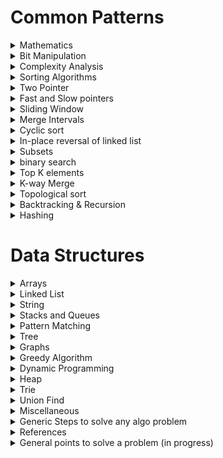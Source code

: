 

# Common Patterns

<details>
<summary> Mathematics
</summary>

## Mathematics

- https://www.youtube.com/watch?v=DROZVHObeko : Permutation formula | Probability and combinatorics | Probability and Statistics | Khan Academy
		- No of ways in which n objects can be placed in k spots : nPk = n!/(n-k)!
		- n is the no of objects, k is the no of slots.
- https://youtu.be/Mm0VNPars2M : permutation for repeating chars : nPk/[!(no of times a numer is repeating) *!(no of times next numer is repeating)...]

- https://www.youtube.com/watch?v=p8vIcmr_Pqo : Combination formula | Probability and combinatorics | Probability and Statistics | Khan Academy
		- In combination combinations with same elments is considered as single combination, eg : ABCD & DACB both are same in combination but diff in permutation
		- No of combinations in which n objects can be placed in k spots : ** nCk = n!/(k! * (n-k)!) **

		
- https://www.youtube.com/watch?v=HuZJqRDOPo0 : Find duplicates in O(n) time and O(1) extra space | GeeksforGeeks
		- find A[abs(A[i])], if +ve mark as -ve, if -ve number is duplicate
		

- https://www.geeksforgeeks.org/c-program-find-gcd-hcf-two-numbers/

- https://www.youtube.com/watch?v=dolcMgiJ7I0 : Finding all factors of a number

- https://www.youtube.com/watch?v=6PDtgHhpCHo : Prime factorization of a number

- https://www.interviewbit.com/tutorial/base-number-system/ : base number system

- https://www.interviewbit.com/tutorial/binary-number-system/

- https://practice.geeksforgeeks.org/tracks/ppc-mathematics/?batchId=221 : find the count of digits present in this number, Arithmetic Progression, Geometric Progression, quadratic equation, Mean, Median, prime number(Sieve of Eratosthenes), factorial, Permutation, Combination, 

- https://www.youtube.com/watch?v=qwh3VH5rnGA : HCF & LCM

- https://medium.com/solvingalgo/solving-algorithmic-problems-find-a-duplicate-in-an-array-3d9edad5ad41#:~:text=The%20solution%20is%20to%20consider,the%20value%20of%20that%20index.&text=We%20iterate%20over%20each%20element,its%20index%20is%20a%20duplicate. : Find duplicate number

- sum of numbers from 1 to n = n(n+1)/2

### Karatsuba Multiplication


</details>

<details>
<summary> Bit Manipulation
</summary>

## Bit Manipulation

- https://www.hackerearth.com/practice/basic-programming/bit-manipulation/basics-of-bit-manipulation/tutorial/

- https://www.geeksforgeeks.org/find-the-element-that-appears-once/

- https://www.youtube.com/watch?v=4u0fSw1AOR4&feature=youtu.be : Reverse Bits

- https://www.youtube.com/watch?v=mJG1DManmLc : How to Swap Two Numbers using XOR Operator in Java.
		- Swap a & b using xor : 
		``` a=a^b
			b=a^b
			a=a^b
		``` 
		
- https://www.geeksforgeeks.org/find-element-appears-array-every-element-appears-twice/?ref=rp : Find the element that appears once in an array where every other element appears twice
		- xor of a number with itself is 0
		- Do a xor of all the numbers in array and u will get the result
		
		
</details>

<details>
<summary> Complexity Analysis
</summary>

## Complexity Analysis

- https://adrianmejia.com/most-popular-algorithms-time-complexity-every-programmer-should-know-free-online-tutorial-course/
- https://www.youtube.com/watch?v=VHNJbXqq2Is : Big O Notation

- https://www.youtube.com/watch?v=v4cd1O4zkGw : Big O Notation, HackerRank

- https://www.youtube.com/watch?v=iOq5kSKqeR4 : Asymptotic Notation

- https://www.youtube.com/watch?v=MyeV2_tGqvw : What Is Big O? (Comparing Algorithms)

- https://www.youtube.com/watch?v=mIjuDg8ky4U : Big O Part 3 – Quadratic Complexity

- https://www.youtube.com/watch?v=Hatl0qrT0bI : Big O Part 4 – Logarithmic Complexity

- https://www.youtube.com/watch?v=i7CmolBf3HM : Big O Part 5 – Linearithmic Complexity

- https://medium.com/karuna-sehgal/a-simplified-explanation-of-the-big-o-notation-82523585e835

- https://www.freecodecamp.org/news/big-o-notation-simply-explained-with-illustrations-and-video-87d5a71c0174/

- https://www.geeksforgeeks.org/analysis-algorithms-big-o-analysis/

**Definition**
- It is about, how quickly runtime grows relative to the input, as the input gets arbitrarily large.
- Big O is used to identify runtime of algo growth for the worst case scenario
- Best case time complexity is represented by Omega Ω
- When best case and worst case is same we can represent it with theta  θ
- used to compare the efficiency of an algorithm
- to measure, how quickly the runtime of an algorithm grows when input size grows.
- while calculating the O(n) complexity we ignore the smaller terms and the constants


**Constant time Complexity**
- O(1)
- find the length of a collection


**Logarithmic Complexity**
- O(log n)
- Binary search

**Linear time complexity**
- O(n)
- Linear search

**Linearithmic Complexity**
- O(n*log n)
- Merge sort

**Quadratic Complexity**
- O(n^2)
- bubble sort

**Exponential**
- O(2^n)

**Factorial**
- O(n!) : Travelling Salesman



</details>





<details>
<summary> Sorting Algorithms
</summary>

## Sorting Algorithms

- https://www.hackerearth.com/practice/algorithms/sorting/bubble-sort/tutorial/ : all sorting algos

- https://www.youtube.com/watch?v=6Gv8vg0kcHc : Algorithms: Bubble Sort

- https://www.youtube.com/watch?v=f8hXR_Hvybo : Selection Sort

- https://www.youtube.com/watch?v=kU9M51eKSX8 : Insertion Sort

- https://www.youtube.com/watch?v=OKd534EWcdk : Learn Counting Sort Algorithm in LESS THAN 6 MINUTES!

- https://www.youtube.com/watch?v=sWtYJv_YXbo : Merge Sort

- https://www.youtube.com/watch?v=KF2j-9iSf4Q : Merge Sort : HackerRank

- https://www.youtube.com/watch?v=8hHWpuAPBHo : Quicksort Part 1 - Algorithm
- https://www.youtube.com/watch?v=39BV3_DONJc : Quicksort Part 2 - Implementation

- https://www.youtube.com/watch?v=-7pzsM6gxgY : QuickSort Algorithm - Divide and Conquer

- https://www.youtube.com/watch?v=Hoixgm4-P4M : Quick sort in 4 minutes

- https://www.youtube.com/watch?v=COk73cpQbFQ : Quicksort algorithm

- https://www.youtube.com/watch?v=EidLQSNUXV4 : Design and Analysis of Algorithms - Time Complexity Comparisons Between Various Sorting Algorithms



</details>


<details>
<summary> Two Pointer 
</summary>

## Two Pointer 

- https://www.interviewbit.com/tutorial/two-pointers/

Two Pointers is a pattern where two pointers iterate through the data structure in tandem until one or both of the pointers hit a certain condition.
Two Pointers is often useful when searching pairs in a sorted array or linked list; for example, when you have to compare each element of 
an array to its other elements.


Two pointers are needed because with just pointer, you would have to continually loop back through the array to find the answer. 
This back and forth with a single iterator is inefficient for time and space complexity — a concept referred to as asymptotic analysis. 
While the brute force or naive solution with 1 pointer would work, it will produce something along the lines of O(n²). 
In many cases, two pointers can help you find a solution with better space or runtime complexity.

**Ways to identify when to use the Two Pointer method:**
It will feature problems where you deal with sorted arrays (or Linked Lists) and need to find a set of elements that fulfill certain constraints
The set of elements in the array is a pair, a triplet, or even a subarray


**Here are some problems that feature the Two Pointer pattern:**
- Squaring a sorted array (easy)
- Triplets that sum to zero (medium)
- Comparing strings that contain backspaces (medium)

</details>

<details>
<summary> Fast and Slow pointers
</summary>

## Fast and Slow pointers

Eg : https://www.geeksforgeeks.org/function-to-check-if-a-singly-linked-list-is-palindrome/   approach 3
	
The Fast and Slow pointer approach, also known as the Hare & Tortoise algorithm, is a pointer algorithm that uses two pointers 
which move through the array (or sequence/linked list) at different speeds. This approach is quite useful when dealing with 
cyclic linked lists or arrays.
By moving at different speeds (say, in a cyclic linked list), the algorithm proves that the two pointers are bound to meet. 
The fast pointer should catch the slow pointer once both the pointers are in a cyclic loop.

**How do you identify when to use the Fast and Slow pattern?**
The problem will deal with a loop in a linked list or array
When you need to know the position of a certain element or the overall length of the linked list.

**When should I use it over the Two Pointer method mentioned above?**
There are some cases where you shouldn’t use the Two Pointer approach such as in a singly linked list where you can’t move in a backwards direction. 
An example of when to use the Fast and Slow pattern is when you’re trying to determine if a linked list is a palindrome.


**Problems featuring the fast and slow pointers pattern:**
- Linked List Cycle (easy)
- Palindrome Linked List (medium)
- Cycle in a Circular Array (hard)

</details>


<details>
<summary> Sliding Window
</summary>

## Sliding Window

Eg : https://www.geeksforgeeks.org/find-zeroes-to-be-flipped-so-that-number-of-consecutive-1s-is-maximized/
	
The Sliding Window pattern is used to perform a required operation on a specific window size of a given array or linked list, 
such as finding the longest subarray containing all 1s. Sliding Windows start from the 1st element and keep shifting right by one 
element and adjust the length of the window according to the problem that you are solving. In some cases, the window size remains 
constant and in other cases the sizes grows or shrinks.

**Following are some ways you can identify that the given problem might require a sliding window:**
- The problem input is a linear data structure such as a linked list, array, or string
- You’re asked to find the longest/shortest substring, subarray, or a desired value


**Common problems you use the sliding window pattern with:**
- Maximum sum subarray of size ‘K’ (easy)
- Longest substring with ‘K’ distinct characters (medium)
- String anagrams (hard)
- Maximum Sum Subarray of Size K (easy) : https://www.educative.io/courses/grokking-the-coding-interview/JPKr0kqLGNP
- Smallest Subarray with a given sum (easy) : https://www.educative.io/courses/grokking-the-coding-interview/7XMlMEQPnnQ
- Longest Substring with K Distinct Characters (medium) : https://www.educative.io/courses/grokking-the-coding-interview/YQQwQMWLx80
- Fruits into Baskets (medium)
- No-repeat Substring (hard)
- Longest Substring with Same Letters after Replacement (hard)
- Longest Subarray with Ones after Replacement (hard)
	
</details>


<details>
<summary> Merge Intervals
</summary>
	
## Merge Intervals

The Merge Intervals pattern is an efficient technique to deal with overlapping intervals. In a lot of problems involving intervals, 
you either need to find overlapping intervals or merge intervals if they overlap. The pattern works like this:
Given two intervals (‘a’ and ‘b’), there will be six different ways the two intervals can relate to each other:

Understanding and recognizing these six cases will help you help you solve a wide range of problems from inserting intervals to 
optimizing interval merges.
**How do you identify when to use the Merge Intervals pattern?**
If you’re asked to produce a list with only mutually exclusive intervals
If you hear the term “overlapping intervals”.

**Merge interval problem patterns:**
- Intervals Intersection (medium)
- Maximum CPU Load (hard)

</details>

<details>
<summary> Cyclic sort
</summary>

## Cyclic sort

This pattern describes an interesting approach to deal with problems involving arrays containing numbers in a given range. 
The Cyclic Sort pattern iterates over the array one number at a time, and if the current number you are iterating is not at the 
correct index, you swap it with the number at its correct index. You could try placing the number in its correct index, 
but this will produce a complexity of O(n^2) which is not optimal, hence the Cyclic Sort pattern.

**How do I identify this pattern?**
They will be problems involving a sorted array with numbers in a given range
If the problem asks you to find the missing/duplicate/smallest number in an sorted/rotated array


**Problems featuring cyclic sort pattern:**
- Find the Missing Number (easy)
- Find the Smallest Missing Positive Number (medium)

</details>

<details>
<summary> In-place reversal of linked list
</summary>

## In-place reversal of linked list

In a lot of problems, you may be asked to reverse the links between a set of nodes of a linked list. Often, 
the constraint is that you need to do this in-place, i.e., using the existing node objects and without using extra memory. 
This is where the above mentioned pattern is useful.
This pattern reverses one node at a time starting with one variable (current) pointing to the head of the linked list, 
and one variable (previous) will point to the previous node that you have processed. In a lock-step manner, 
you will reverse the current node by pointing it to the previous before moving on to the next node. 
Also, you will update the variable “previous” to always point to the previous node that you have processed.

**How do I identify when to use this pattern:**
If you’re asked to reverse a linked list without using extra memory


**Problems featuring in-place reversal of linked list pattern:**
- Reverse a Sub-list (medium)
- Reverse every K-element Sub-list (medium)

</details>




<details>
<summary> Subsets
</summary>

## Subsets

A huge number of coding interview problems involve dealing with Permutations and Combinations of a given set of elements. 
The pattern Subsets describes an efficient Breadth First Search (BFS) approach to handle all these problems.
The pattern looks like this:
Given a set of [1, 5, 3]
Start with an empty set: [[]]
Add the first number (1) to all the existing subsets to create new subsets: [[], [1]];
Add the second number (5) to all the existing subsets: [[], [1], [5], [1,5]];
Add the third number (3) to all the existing subsets: [[], [1], [5], [1,5], [3], [1,3], [5,3], [1,5,3]].


**How to identify the Subsets pattern:**  
Problems where you need to find the combinations or permutations of a given set


**Problems featuring Subsets pattern:**
- Subsets With Duplicates (easy)
- String Permutations by changing case (medium)

</details>

<details>
<summary> binary search
</summary>

## Binary Search
Whenever you are given a sorted array, linked list, or matrix, and are asked to find a certain element, the best algorithm you can use 
is the Binary Search. This pattern describes an efficient way to handle all problems involving Binary Search.
The patterns looks like this for an ascending order set:
First, find the middle of start and end. An easy way to find the middle would be: middle = (start + end) / 2. 
But this has a good chance of producing an integer overflow so it’s recommended that you represent the middle as: middle = start + (end — start) / 2
If the key is equal to the number at index middle then return middle
If ‘key’ isn’t equal to the index middle:
Check if key < arr[middle]. If it is reduce your search to end = middle — 1
Check if key > arr[middle]. If it is reduce your search to start = middle + 1

- https://www.youtube.com/watch?v=P3YID7liBug : Theory: HackerRank Binary Search

- https://www.youtube.com/watch?v=OAZc1zwjERU : Theory: Binary Search - Iterative Implementation and common errors

- https://www.topcoder.com/community/competitive-programming/tutorials/binary-search/

- https://www.youtube.com/watch?v=9BnC7orwkNA
- https://www.geeksforgeeks.org/painters-partition-problem-set-2/


**Problems featuring the Modified Binary Search pattern:**
- Order-agnostic Binary Search (easy)Search in a Sorted Infinite Array (medium)

- square root of a number : https://www.ideserve.co.in/learn/square-root-of-a-number

- Median of two sorted arrays : 
	- of same size : https://www.youtube.com/watch?v=MHNTl_NvOj0
	- of diff size : https://www.youtube.com/watch?v=LPFhl65R7ww

- Painter partition problem : https://www.youtube.com/watch?v=9BnC7orwkNA&t=1s

</details>

<details>
<summary> Top K elements
</summary>

##  Top K elements
Any problem that asks us to find the top/smallest/frequent ‘K’ elements among a given set falls under this pattern.
The best data structure to keep track of ‘K’ elements is Heap. This pattern will make use of the Heap to solve multiple problems 
dealing with ‘K’ elements at a time from a set of given elements. The pattern looks like this:
Insert ‘K’ elements into the min-heap or max-heap based on the problem.
Iterate through the remaining numbers and if you find one that is larger than what you have in the heap, then remove that 
number and insert the larger one.

There is no need for a sorting algorithm because the heap will keep track of the elements for you.


**How to identify the Top ‘K’ Elements pattern:**
If you’re asked to find the top/smallest/frequent ‘K’ elements of a given set
If you’re asked to sort an array to find an exact element


**Problems featuring Top ‘K’ Elements pattern:**
- Top ‘K’ Numbers (easy)
- Top ‘K’ Frequent Numbers (medium)

</details>

<details>
<summary> K-way Merge
</summary>

## K-way Merge
K-way Merge helps you solve problems that involve a set of sorted arrays.
Whenever you’re given ‘K’ sorted arrays, you can use a Heap to efficiently perform a sorted traversal of all the elements of all arrays. 
You can push the smallest element of each array in a Min Heap to get the overall minimum. After getting the overall minimum, 
push the next element from the same array to the heap. Then, repeat this process to make a sorted traversal of all elements.

**The pattern looks like this:**
Insert the first element of each array in a Min Heap.
After this, take out the smallest (top) element from the heap and add it to the merged list.
After removing the smallest element from the heap, insert the next element of the same list into the heap.
Repeat steps 2 and 3 to populate the merged list in sorted order.


**How to identify the K-way Merge pattern:**
The problem will feature sorted arrays, lists, or a matrix
If the problem asks you to merge sorted lists, find the smallest element in a sorted list.


**Problems featuring the K-way Merge pattern:**
- Merge K Sorted Lists (medium)
- K Pairs with Largest Sums (Hard)

</details>

<details>
<summary> Topological sort
</summary>

##  Topological sort
Topological Sort is used to find a linear ordering of elements that have dependencies on each other. For example, if event ‘B’ is dependent 
on event ‘A’, ‘A’ comes before ‘B’ in topological ordering.
This pattern defines an easy way to understand the technique for performing topological sorting of a set of elements.
The pattern works like this:
Initialization
a) Store the graph in adjacency lists by using a HashMap
b) To find all sources, use a HashMap to keep the count of in-degreesBuild the graph and find in-degrees of all vertices
Build the graph from the input and populate the in-degrees HashMap.
Find all sources
a) All vertices with ‘0’ in-degrees will be sources and are stored in a Queue.
Sort
a) For each source, do the following things:
—i) Add it to the sorted list.
— ii)Get all of its children from the graph.
— iii)Decrement the in-degree of each child by 1.
— iv)If a child’s in-degree becomes ‘0’, add it to the sources Queue.
b) Repeat (a), until the source Queue is empty.

**How to identify the Topological Sort pattern:**
The problem will deal with graphs that have no directed cycles
If you’re asked to update all objects in a sorted order
If you have a class of objects that follow a particular order


**Problems featuring the Topological Sort pattern:**
- Task scheduling (medium)
- Minimum height of a tree (hard)

</details>

<details>
<summary> Backtracking & Recursion
</summary>

## Backtracking & Recursion

Backtracking is the method of building the solution one piece at a time recursively and incrementally. 
The method keeps removing all those bits that do not contribute to the solution.

One such real-life example is a maze. At every dead end, you trace back your steps and set out for another path 
thus setting a perfect example for backtracking. Similarly, Sudoku works on the same principle.

That’s what backtracking is, re-tracing back the steps and discarding the choice that doesn't add on to build the correct solution.

### Recursion theory

- https://leetcode.com/explore/learn/card/recursion-i/250/principle-of-recursion/1439/ 

- https://www.youtube.com/watch?v=KEEKn7Me-ms : Algorithms: Recursion : hackerrank 

- https://www.youtube.com/watch?v=_OmRGjbyzno  : Recursion basics - using factorial

https://www.youtube.com/watch?v=ncpTxqK35PI  : Time and space complexity analysis of recursive programs - using factorial

https://www.youtube.com/watch?v=GM9sA5PtznY  : Why recursion is not always good

https://www.youtube.com/watch?v=pqivnzmSbq4  : Time Complexity analysis of recursion - Fibonacci Sequence

https://www.youtube.com/watch?v=dxyYP3BSdcQ  : Fibonacci Sequence - Anatomy of recursion and space complexity analysis

https://www.youtube.com/watch?v=KYH83T4q6Vs  : Reverse a linked list using recursion    

https://www.geeksforgeeks.org/modular-exponentiation-recursive/

https://byte-by-byte.wistia.com/medias/cwwyk06xhk?wvideo=cwwyk06xhk



### Backtracking theory

https://www.interviewbit.com/courses/programming/topics/backtracking/

https://www.interviewbit.com/tutorial/backtracking/

https://www.interviewbit.com/tutorial/backtracking-pseudocode/



### Problem statements

- https://www.interviewbit.com/problems/subset/ 

- https://www.interviewbit.com/problems/permutations/

- https://www.geeksforgeeks.org/backtracking-approach-generate-n-bit-gray-codes/

- https://www.geeksforgeeks.org/printing-solutions-n-queen-problem/

- https://www.youtube.com/watch?v=xFv_Hl4B83A

</details>

<details>
<summary> Hashing
</summary>

## Hashing

- https://www.youtube.com/watch?v=shs0KM3wKv8&t=1s

- https://www.interviewbit.com/tutorial/introduction-to-hashing/

https://www.hackerearth.com/practice/data-structures/hash-tables/basics-of-hash-tables/tutorial/

### Interesting Problems

- https://www.interviewbit.com/problems/longest-substring-without-repeat/

- https://www.geeksforgeeks.org/count-maximum-points-on-same-line/

- https://www.geeksforgeeks.org/find-starting-indices-substrings-string-s-made-concatenating-words-listl/

- https://www.geeksforgeeks.org/longest-consecutive-subsequence/

- https://www.interviewbit.com/problems/distinct-numbers-in-window/

</details>

# Data Structures



<details>
<summary> Arrays
</summary>

## Arrays

- Binary Search
- Find Maximum in Sliding Window
- Search Rotated Array
- Find the Smallest Common Number
- Rotate Array
- Find Low/High index
- Move Zeros to the Left
- Find Maximum Single Sell Profit
- Implement Quicksort
- Merge Overlapping Intervals
- Sum of Two Values

**When to use** :

- Used as the building blocks to build other data structures such as array lists, heaps, hash tables, vectors and matrices.  
- Used for different sorting algorithms such as insertion sort, quick sort, bubble sort and merge sort.
</details>
<details>
<summary> Linked List
</summary>

## Linked List
https://www.interviewbit.com/courses/programming/topics/linked-lists/

- Array vs linkedlist : https://www.youtube.com/watch?v=lC-yYCOnN8Q
- find loop in a singly linkedlist https://www.geeksforgeeks.org/detect-and-remove-loop-in-a-linked-list/   
	https://www.ideserve.co.in/learn/detect-a-loop-in-a-linked-list 

- find merge pioint between 2 linked lists : https://www.youtube.com/watch?v=gE0GopCq378&t=65s

- Reverse a Singly Linked List : https://www.geeksforgeeks.org/reverse-a-linked-list/
- Remove Duplicates from a Linked List : https://www.geeksforgeeks.org/remove-duplicates-from-an-unsorted-linked-list/
- Delete Node with a Given Key : https://www.geeksforgeeks.org/delete-occurrences-given-key-linked-list/
- Insertion Sort of a Linked List : https://www.geeksforgeeks.org/insertion-sort-for-singly-linked-list/
- https://www.youtube.com/watch?v=sZ4uGB2HgOg : Basics of Linked List | Top Interview Problems Solved in Java - Part 1



- Nth from Last Node
- Swap Nth Node with Head
- Merge Two Sorted Linked Lists
- Merge Sort
- Reverse Even Nodes
- Rotate a Linked List
- Reverse k Elements
- Add Two Integers
- Copy Linked List with Arbitrary Pointer

</details>
<details>
<summary> String
</summary>

## String

- Reverse Words in a Sentence
- Remove Duplicates
- Remove White Spaces
- String Segmentation
- XML to Tree
- Find all Palindrome Substrings
- Regular Expression

- https://www.youtube.com/watch?v=qQ8vS2btsxI : Rabin-Karp String Matching Algorithm

</details>
<details>
<summary> Stacks and Queues
</summary>

## Stacks and Queues
- Stack Using Queues
- Queue Using Stacks
- Expression Evaluation

### Stack tutorial videos
https://www.youtube.com/watch?v=F1F2imiOJfk : Theory [MANDATORY] Data structures: Introduction to stack : mycodeschool

- https://www.youtube.com/watch?v=wjI1WNcIntg [MANDATORY] : HackerRank

https://www.youtube.com/watch?v=m4hvxzLoN_I Monotonic stack
- https://leetcode.com/contest/biweekly-contest-28/problems/final-prices-with-a-special-discount-in-a-shop/
- https://leetcode.com/problems/daily-temperatures/

https://www.hackerearth.com/practice/data-structures/stacks/basics-of-stacks/tutorial/

https://www.youtube.com/watch?v=sFVxsglODoo : Array implementation of stacks [MANDATORY]

https://www.youtube.com/watch?v=MuwxQ2IB8lQ : Linked List implementation of stacks [MANDATORY]

https://www.youtube.com/watch?v=hNP72JdOIgY : Reverse a string or linked list using stack. [optional]

https://www.youtube.com/watch?v=QZOLb0xHB_Q : Check for balanced parentheses using stack [optional]

### Stack interesting problem

- problem : https://www.interviewbit.com/problems/evaluate-expression/ [Difficult]
	- solution : https://github.com/himkak/interviewbit/blob/master/src/com/interviewbit/stacksandqueues/EvaluateExpression.java

- problem : https://www.interviewbit.com/problems/min-stack/
	- https://www.youtube.com/watch?v=WxCuL3jleUA
	- solution : https://github.com/himkak/interviewbit/blob/master/src/com/interviewbit/stacksandqueues/MinStack.java

- problem : https://www.interviewbit.com/problems/nearest-smaller-element/
	- solution : https://github.com/himkak/interviewbit/blob/master/src/com/interviewbit/stacksandqueues/NearestSmallestElement.java
	
- https://www.youtube.com/watch?v=VNbkzsnllsU&list=PLq9MXGH7Fkt-jNNDHsuMIPFHsYBfD4LrZ&index=15&t=606s : Coding Interview Problem: Largest Rectangle in a Histogram

- https://www.interviewbit.com/problems/evaluate-expression/ : Reverse Polish Notation.

#### Monotonic Stacks

- When ever we have to find the next smaller or bigger to the right or left, we use monotonic stack.

- https://www.youtube.com/watch?v=TunTV2-griM

- https://www.youtube.com/watch?v=sDKpIO2HGq0
- https://www.youtube.com/watch?v=8BDKB2yuGyg
- https://www.ideserve.co.in/learn/next-great-element-in-an-array

- If we have to find smaller to right, we traverse left to right.  
Since we have to find smaller so again we have to create monotonic increasing stack.

```
public int[] findSmallerToRight(int[] input){
	int[] res= new int[input.length];
	Stack<Integer> st=new Stack<>();
	
	for(int i=0;i<input.length;i++){
	//since it is increasing stack, so we remove the bigger elems from stack.
	while(!st.isEmpty() && input[i] < input[st.peek()]){
		st.pop();
		//which ever elem removes the elem from stack that is the next smaller elem, for that elem removed from stack.
		res[st.peek()]=i;
	}
	st.add(i);
	res[i]=-1;
	}
	
	return res;
}
```


- If we have to find smaller to the left, we traverse right to left.  
Since we have to find smaller so again we have to create monotonic increasing stack.


-If we have to find larger to the right, we traverse left to right.  
Since we have to find larger, so we create monotonic decreasing stack.



- **Summary** : move towards the direction in which we have to find the next elem.  
Make opposite monotonic stack of what u have to find. If we have to find smaller, create increasing stack, if e have to find bigger, the we create decreasin stack.




### Queue

- https://www.youtube.com/watch?v=XuCbpw6Bj1U : Data structures: Introduction to Queues [MANDATORY]

- https://www.youtube.com/watch?v=okr-XE8yTO8 : Data structures: Array implementation of Queue [MANDATORY]

- https://www.youtube.com/watch?v=A5_XdiK4J8A : Data structures: Linked List implementation of Queue [MANDATORY]

- https://www.hackerearth.com/practice/data-structures/queues/basics-of-queues/tutorial/

#### Queue for BFS

- BFS : https://leetcode.com/explore/learn/card/queue-stack/231/practical-application-queue/1376/
- BFS Template : https://leetcode.com/explore/learn/card/queue-stack/231/practical-application-queue/1372/
- https://leetcode.com/explore/learn/card/queue-stack/231/practical-application-queue/1371/ : uses queue and BFS

</details>

<details>
<summary> Pattern Matching
</summary>

## Pattern Matching

### Rabin karp
- https://www.youtube.com/watch?v=qQ8vS2btsxI&t=36s

### Knuth-Morris-Pratt KMP String Matching Algorithm
- https://www.youtube.com/watch?v=V5-7GzOfADQ

</details>

<details>
<summary> Tree
</summary>

## Tree

- https://www.youtube.com/watch?v=qH6yxkw0u78 : Data structures: Introduction to Trees [Beginner]

- https://www.youtube.com/watch?v=oSWTXtMglKE : Data Structures: Trees [Mandatory]

- https://www.youtube.com/watch?v=TQI_m32_AeU : Find the Maximum Depth or Height of a Tree | GeeksforGeeks [Mandatory]



### Binary Tree

**A binary tree is a tree with exactly two sub-trees for each node, called the left and right sub-trees.**

- https://www.youtube.com/watch?v=H5JubkIy_p8 : Data structures: Binary Tree

- https://www.geeksforgeeks.org/binary-tree-data-structure/

**Strict binary tree**
If every node has either 2 or 0 children.

**Complete binary Tree**
If all levels except the last level are completely filled.

**Perfect Binary tree**
All levels will be completely filled

#### Good problems

- https://www.geeksforgeeks.org/construct-tree-from-given-inorder-and-preorder-traversal/ [Mandatory]
- create binary tree from inorder and postorder traversal : https://www.youtube.com/watch?v=s5XRtcud35E [Mandatory]

- https://www.geeksforgeeks.org/check-if-given-preorder-inorder-and-postorder-traversals-are-of-same-tree/

- https://www.youtube.com/watch?v=G46cenlnXvI : Populate next right pointers in a binary tree

- https://www.youtube.com/watch?v=13m9ZCB8gjw : Lowest Common Ancestor Binary Tree : solution is a pre-order traversal


### Binary Search Tree

**A binary search tree is a binary tree where, for each node m,the left sub-tree only has nodes with keys smaller than (according to some total order) the key of m,while the right sub-tree only has nodes with keys larger than the key of m.**

- https://leetcode.com/explore/learn/card/data-structure-tree/17/solve-problems-recursively/534/ 

- https://www.geeksforgeeks.org/tree-traversals-inorder-preorder-and-postorder/

- https://www.youtube.com/watch?v=pYT9F8_LFTM : Data structures: Binary Search Tree

- https://www.interviewbit.com/tutorial/binary-search-tree/

- https://www.youtube.com/watch?v=COZK7NATh4k : Binary search tree - Implementation in C/C++

- https://www.youtube.com/watch?v=gcULXE7ViZw : Delete a node in BST


![BST Comparison with other DS](https://github.com/himkak/notes/blob/master/AlgoDS/BSTComparison.PNG)

### Balanced Tree

**A balanced tree is a tree where every leaf is “not more than a certain distance” away from the root than any other leaf**

### Types of Balanced Tress

#### Red Black Tree

#### AVL Tree

### Tree Traversal

- https://www.youtube.com/watch?v=9RHO6jU--GU : Binary tree traversal - breadth-first and depth-first strategies

- https://leetcode.com/explore/learn/card/data-structure-tree/134/traverse-a-tree/992/

- https://www.geeksforgeeks.org/bfs-vs-dfs-binary-tree/

- https://towardsdatascience.com/4-types-of-tree-traversal-algorithms-d56328450846



#### BFS

- https://www.youtube.com/watch?v=86g8jAQug04

This pattern is based on the Breadth First Search (BFS) technique to traverse a tree and uses a queue to keep track of 
all the nodes of a level before jumping onto the next level. Any problem involving the traversal of a tree in a level-by-level 
order can be efficiently solved using this approach.
The Tree BFS pattern works by pushing the root node to the queue and then continually iterating until the queue is empty. 
For each iteration, we remove the node at the head of the queue and “visit” that node. After removing each node from the queue, 
we also insert all of its children into the queue.


**How to identify the Tree BFS pattern:**
If you’re asked to traverse a tree in a level-by-level fashion (or level order traversal)


**Problems featuring Tree BFS pattern:**
- Binary Tree Level Order Traversal (easy)
- Zigzag Traversal (medium)

#### DFS

- https://www.geeksforgeeks.org/depth-first-search-or-dfs-for-a-graph/

- https://www.hackerearth.com/practice/algorithms/graphs/depth-first-search/tutorial/

- Check if Two Binary Trees are Identical  
- Write an In-Order Iterator for a Binary Tree  
- Iterative Inorder Traversal  
- Inorder Successor BST  
- Level Order Traversal of Binary Tree  
- Is Binary Search Tree?  
- Convert Binary Tree to Doubly Linked List  
- Print Tree Perimeter  
- Connect Same Level Siblings  
- Serialize/Deserialize Binary Tree  
- Connect All Siblings   
- Inorder Successor BST with Parent Pointers  
- Nth Highest in BST  
- Mirror Binary Tree Nodes  
- Delete Zero Sum Sub-Trees  
- N-ary Tree to Binary Tree  



Tree DFS is based on the Depth First Search (DFS) technique to traverse a tree.
You can use recursion (or a stack for the iterative approach) to keep track of all the previous (parent) nodes while traversing.
The Tree DFS pattern works by starting at the root of the tree, if the node is not a leaf you need to do three things:
Decide whether to process the current node now (pre-order), or between processing two children (in-order) or after processing 
both children (post-order).
Make two recursive calls for both the children of the current node to process them.


**How to identify the Tree DFS pattern:**
If you’re asked to traverse a tree with in-order, preorder, or postorder DFS
If the problem requires searching for something where the node is closer to a leaf


**Problems featuring Tree DFS pattern:**
- Sum of Path Numbers (medium)
- All Paths for a Sum (medium)


**Find the lowest common ancestor of two leafs nodes** using eulerian path method
- https://www.youtube.com/watch?v=sD1IoalFomA&list=PLDV1Zeh2NRsDGO4--qE8yH72HFL1Km93P&index=13

##### In-Order Traversal
In-order traversal means to "visit" (often, print) the left branch, then the current node, and finally, the right
branch.

``` 
void inOrderTraversal(TreeNode node) {
	if (node != null) {
	inOrderTraversal(node.left);
	visit(node);
	inOrderTraversal(node.right);
	}
 }
 ```
When performed on a binary search tree, it visits the nodes in ascending order (hence the name "in-order").

- https://www.youtube.com/watch?v=VCTP81Ij-EM : Create a balanced Binary Search Tree (BST) from a sorted array

- https://www.interviewbit.com/problems/inorder-traversal/

##### Pre-Order Traversal
Pre-order traversal visits the current node before its child nodes (hence the name "pre-order").
```
void preOrderTraversal(TreeNode node) {
	if (node != null) {
	visit(node);
	inOrderTraversal(node.left);
	inOrderTraversal(node.right);
	}
 }
```
In a pre-order traversal, the root is always the first node visited.

##### Post-Order Traversal
Post-order traversal visits the current node after its child nodes (hence the name "post-order").
```
void postOrderTraversal(TreeNode node) {
	if (node != null) {
	inOrderTraversal(node.left);
	inOrderTraversal(node.right);
	visit(node);
	}
 }
```
In a post-order traversal, the root is always the last node visited.


### Fenwick tree
- Also called **Binary index tree**

- https://www.youtube.com/watch?v=RgITNht_f4Q&list=PLDV1Zeh2NRsB6SWUrDFW2RmDotAfPbeHu&index=38


</details>




<details>
<summary> Graphs
</summary>

## Graphs

### References

- https://www.youtube.com/playlist?list=PLq9MXGH7Fkt9bh69QxtMXPbdfL57qPbYq : My Graph playlist, with all liked videos in learning order

- https://www.hackerearth.com/practice/algorithms/graphs/graph-representation/tutorial/

- https://www.interviewbit.com/courses/programming/topics/graph-data-structure-algorithms/

- https://www.youtube.com/watch?v=gXgEDyodOJU : Data structures: Introduction to graphs

- https://www.youtube.com/watch?v=AfYqN3fGapc : Data structures: Properties of Graphs

- https://www.interviewbit.com/tutorial/breadth-first-search/

- https://www.interviewbit.com/tutorial/depth-first-search/

- C:\Users\hmnsh\Documents\study\library\AlgoDs\Educative.io - Grokking the Coding Interview - Patterns for Coding Questions\Educative.io - Grokking the Coding Interview - Patterns for Coding Questions\17. Pattern Topological Sort (Graph)

- https://www.youtube.com/playlist?list=PLDV1Zeh2NRsDGO4--qE8yH72HFL1Km93P : Graph and Tree Tutorials by a Google Dev

- https://leetcode.com/discuss/general-discussion/655708/graph-for-beginners-problems-pattern-sample-solutions/562734 : practise|  problems separated add to graph sub topic wise

- https://leetcode.com/discuss/general-discussion/655708/Graph-For-Beginners-Problems-or-Pattern-or-Sample-Solutions


### Representation

- https://www.khanacademy.org/computing/computer-science/algorithms/graph-representation/a/representing-graphs

- https://www.youtube.com/watch?v=5hPfm_uqXmw : Graph representation in Data Structure(Graph Theory)|Adjacency Matrix and Adjacency List

- https://www.youtube.com/watch?v=WQ2Tzlxl_Xo

#### Adjacency Matrix

- space complexity : O(n^2)
- good for dense graph

#### Adjacency List

- space complexity : O(n + e)     [2e since every edge is written 2 times]
- good for sparse graph

### Traversal

- https://www.youtube.com/watch?v=zaBhtODEL0w : Hackerrank Algorithms: Graph Search, DFS and BFS By Gayle Laakmann McDowell
Note : To find shortest path between 2 nodes use BFS

- https://leetcode.com/explore/learn/card/data-structure-tree/134/traverse-a-tree/

#### BFS

- used to find the shortest path
- To create the path, same prev of every node and then from destination move to src.

- runtime complexity : O(V+E)

- https://youtu.be/ls4cHglfc0g : BFS

- https://www.youtube.com/watch?v=pyNl0ESkH24

- https://www.youtube.com/watch?v=ZVJFOrsHxMs : Breadth-first Search (BFS) on Graphs Part 2 - Implementation

- https://www.youtube.com/watch?v=KiCBXu4P-2Y : Breadth First Search grid shortest path | Graph Theory



#### DFS

- https://youtu.be/fI6X6IBkzcw


#### Graph Coloring

- https://www.youtube.com/watch?v=052VkKhIaQ4

**Bipartite Graph**

- https://www.youtube.com/watch?v=mVmXwFkgoJ0
- https://www.youtube.com/watch?v=0ACfAqs8mm0

- https://www.youtube.com/watch?v=GhjwOiJ4SqU
- https://www.youtube.com/watch?v=LdOnanfc5TM

**Chromatic value**
- Minimum number of colors requred to color graph, so that no 2 connected edges have same color.

### Check if Graph has cycle

- https://www.youtube.com/watch?v=joqmqvHC_Bo

- https://leetcode.com/problems/course-schedule/ : problem with solution

#### Tarjan's Strongly connected components Algo
- https://www.youtube.com/watch?v=wUgWX0nc4NY&t=384s

### Topological Sort

In computer science, a topological sort or topological ordering of a directed graph is a linear ordering of its vertices such that for every directed edge uv from vertex u to vertex v, u comes before v in the ordering. For instance, the vertices of the graph may represent tasks to be performed, and the edges may represent constraints that one task must be performed before another; in this application, a topological ordering is just a valid sequence for the tasks. A topological ordering is possible if and only if the graph has no directed cycles, that is, if it is a directed acyclic graph (DAG). Any DAG has at least one topological ordering, and algorithms are known for constructing a topological ordering of any DAG in linear time.

Eg : Suppose I have to do some courses, and every course has some prerequisites courses. So now i want to know what is the order of executing courses or info around it. So we can use topological sort.

- https://www.youtube.com/watch?v=eL-KzMXSXXI&list=PLDV1Zeh2NRsDGO4--qE8yH72HFL1Km93P&index=15 : Theory

- https://leetcode.com/problems/course-schedule-ii/



### Shortest Path Algos:

https://www.hackerearth.com/practice/algorithms/graphs/shortest-path-algorithms/tutorial/

- start by setting all the distances between source and all the nodes as infinity, except from source to source which will be 0

#### Shortest path in a grid

- https://www.youtube.com/watch?v=KiCBXu4P-2Y : Breadth First Search grid shortest path | Graph Theory

#### Single Source Shortest Path

- https://www.youtube.com/watch?v=TXkDpqjDMHA&list=PLDV1Zeh2NRsDGO4--qE8yH72HFL1Km93P&index=16 : Shortest/Longest path on a Directed Acyclic Graph (DAG) | Graph Theory

- https://www.youtube.com/watch?v=ePqBaDRHkdk&list=PLSVu1-lON6LyvJV6EwIJrcZi4ONJmQCQ5&index=4

- In this algo, we first do topological sort and then pick the next node acc to topological sort.

#### Dijkstra's Algorithm

- Greedy Algo

- Used to find the cost of shortest path from a source to a destination node, in a weighted graph. 
- provides shortest path from one node to all other nodes
- **Similar to BFS but Uses priority Queue instead of queue.**
- once all the neighbours of the node are loaded into priority queue, the node is moved to processed. Every time while picking a node, we check if the node is processed, if so skip it.

	- https://www.youtube.com/watch?v=GazC3A4OQTE : Dijkstra's Algorithm - Computerphile (****)
	
	- https://www.youtube.com/watch?v=DAj7mtiAiQM : Dijkstra's Algorithm for Shortest Path Problem with Example in Hind/English (**)

	- https://www.youtube.com/watch?v=d6ZFqjH63vo : How to use Dijkstra's Algorithm with Code (*)

	- https://youtu.be/ba4YGd7S-TY : Dijkstra’s shortest path algorithm | GeeksforGeeks

	- https://www.geeksforgeeks.org/dijkstras-shortest-path-algorithm-greedy-algo-7/

	- https://www.geeksforgeeks.org/printing-paths-dijkstras-shortest-path-algorithm/
	
	- https://www.youtube.com/watch?v=pSqmAO-m7Lk&list=PLDV1Zeh2NRsDGO4--qE8yH72HFL1Km93P&index=17 : Dijkstra's Shortest Path Algorithm | Graph Theory  (****)
	
**Problems**
- No importance given to the direction, inspite we might be traversing in the opposite direction but destination node is in the opposite direction.

#### Bellman Ford's Algorithm
- Single source shortest path
- Dijstra doesnt works for -ve weighted graph

- https://www.youtube.com/watch?v=FtN3BYH2Zes

- https://www.youtube.com/watch?v=obWXjtg0L64

#### Floyd–Warshall's Algorithm

- Used to find the cost of shortest path from each vertex to every other vertex. Also called **All Pair shortest path** (APSP)
- shortest path between all pairs of vertces, -ve path allowed

- https://www.youtube.com/watch?v=4OQeCuLYj-4

#### A* (A Start)

- https://www.youtube.com/watch?v=ySN5Wnu88nE



### Minimum Spanning tree :

The cost of the spanning tree is the sum of the weights of all the edges in the tree. There can be many spanning trees. Minimum spanning tree is the spanning tree where the cost is minimum among all the spanning trees. There also can be many minimum spanning trees.

- no of spanning trees possible from a graph = (noOfEdges)* (noOfEdges - noOfVertices) - no of cycles in the graph

- Minimum spanning tree is created by using greedy algorithm. You select the vertex with minimum weight, if it connects to unvisited edge.

- If each edge has distinct weight, there is only one MST possible

- Disconnected graphs doesnt contains any Spanning Tree

- https://www.youtube.com/watch?v=4ZlRH0eK-qQ

- https://www.hackerearth.com/practice/algorithms/graphs/minimum-spanning-tree/tutorial/ : minimum spanning tree

- https://www.geeksforgeeks.org/prims-minimum-spanning-tree-mst-greedy-algo-5/ : Minimum spanning tree 

- https://www.youtube.com/watch?v=vNhvBrc02G4

#### Prim's

- first, select the minimum cost edge from the graph.
- Then select the minimum cost edge from the graph, but it should be connected to the previous one.
- Use min priority queue

![Minimum spanning tree Prim's Lazy Algo](https://github.com/himkak/notes/blob/master/AlgoDS/graph/MinSpanningTree_PrimsLazyAlgo.JPG)

- https://www.youtube.com/watch?v=jsmMtJpPnhU : Prim's Minimum Spanning Tree Algorithm | Graph Theory

- step 1: Start from a node Iterate all the edges of the node and add them to min priority queue. Priority queue is of type T(start, end, cost). priority queue is sorted acc to cost (min-max). Mark the node as visited.
- step 2: pull the first T from priority queue, check if both of its nodes are not visited, if visited skip it, else, add it to MST, and this will be next node to visit. Add all its edges to min priority queue, dont add any node which is already visited. Mark this node as visited.

- as soon as we find no of edges = no of nodes -1, we have the MST

## Kruskal's

- Always select the minimum cost edge. But if it is creating a cycle in the graph, dont include it.











- Clone a Directed Graph  
- Minimum Spanning Tree  
- Word Chaining  
- Back Tracking  
- Boggle  
- All Possible Braces  
- Solve N-Queens Problem  
- Find K-Sum Subsets  

</details>

<details>
<summary> Greedy Algorithm
</summary>

## Greedy Algorithm

- https://www.interviewbit.com/tutorial/greedy-algorithm-introduction/

- https://www.youtube.com/watch?v=co4_ahEDCho : Huffman coding, to compress a string

- https://www.youtube.com/watch?v=tKwnms5iRBU&t=690s : MIT Greedy Algorithms: Minimum Spanning Tree

### Properties of greedy problem
- Optimal substructure: If you can solve the subproblem optimally then you can solve the probelm also optimally
- greedy choice property : locally optimal choices lead to globally optimal solution

</details>

<details>
<summary> Dynamic Programming
</summary>

## Dynamic Programming
- Fibonacci Numbers  
- Largest Sum Subarray  
- MaxSum Subsequence - Nonadjacent Elements  
- Combinations for Game Scoring  
- Coin Changing Problem  
- Levenshtein Distance  

### Definition
 If you have solved a problem with the given input, then save the result for future reference, so as to avoid solving the same problem again.. shortly 'Remember your Past' :) .  If the given problem can be broken up in to smaller sub-problems and these smaller subproblems are in turn divided in to still-smaller ones, and in this process, if you observe some over-lapping subproblems, then its a big hint for DP. Also, the optimal solutions to the subproblems contribute to the optimal solution of the given problem ( referred to as the Optimal Substructure Property ).
 
 
 Note that divide and conquer is slightly a different technique. In that, we divide the problem in to non-overlapping subproblems and solve them independently, like in mergesort and quick sort.
 
 
 The intuition behind dynamic programming is that we trade space for time, i.e. to say that instead of calculating all the states taking a lot of time but no space, we take up space to store the results of all the sub-problems to save time later.

- https://www.youtube.com/playlist?list=PLVrpF4r7WIhTT1hJqZmjP10nxsmrbRvlf  : playlist for basics
- https://www.codechef.com/wiki/tutorial-dynamic-programming : code chef tutorial
- https://www.hackerearth.com/practice/notes/dynamic-programming-i-1/ 
- https://leetcode.com/discuss/general-discussion/458695/Dynamic-Programming-Patterns


- https://en.wikipedia.org/wiki/Dynamic_programming
- https://algorithmist.com/wiki/Longest_increasing_subsequence
- https://www.topcoder.com/community/competitive-programming/tutorials/dynamic-programming-from-novice-to-advanced/
- https://www.youtube.com/channel/UClnwNEngsXoIp_tgJ2jZWfw
- https://leetcode.com/discuss/general-discussion/458695/dynamic-programming-patterns : famous leetcode page

- https://leetcode.com/discuss/general-discussion/491522/Dynamic-Programming-Questions-Thread?fbclid=IwAR1jQGU1Ox3_omZ_n7wdYfVM1Z7E3XyQDmTlJ0YNNcVLZrlHFBevvxM0g2o : lsit of famous DP questions

- https://coursehunters.online/t/the-interview-cake-course-6-dynamic-programming-and-recursion/3183

- Egg Drop :  https://www.youtube.com/watch?v=iOaRjDT0vjc

- https://www.youtube.com/watch?v=P8Xa2BitN3I : Algorithms: Memoization and Dynamic Programming | hackerrank

- https://www.interviewbit.com/tutorial/dynamic-programming-dp-introduction/ 

- https://www.geeksforgeeks.org/dynamic-programming/

- https://www.geeksforgeeks.org/find-length-longest-subsequence-one-string-substring-another-string/

- https://www.hackerearth.com/practice/algorithms/dynamic-programming/introduction-to-dynamic-programming-1/tutorial/

- Maximum Subarray Problem : https://medium.com/@rsinghal757/kadanes-algorithm-dynamic-programming-how-and-why-does-it-work-3fd8849ed73d

- https://www.youtube.com/watch?v=xhod_0DxkNM : Longest Common Subsequence

- https://www.youtube.com/watch?v=CE2b_-XfVDk : longest increasing subsequence

- https://leetcode.com/discuss/general-discussion/662866/Dynamic-Programming-for-Practice-Problems-Patterns-and-Sample-Solutions : Practise | DP questions sub topics wise


### Types of DP problems
1. Combinatorics : In these kind of problems we have to find the no of ways

### Steps to solve 
1. Define the objective function
2. Identify the base case
3. Write the recurrence relation for the optimized objective function. f(n)= ?
4. what is the order of execution
5. Where to look for the answer



![Dp Framework](https://github.com/himkak/notes/blob/master/AlgoDS/DP/DpFrameworkWithSampleSolution.JPG)

#### Eg 1: Jump Game
- https://leetcode.com/articles/jump-game/

</details>

<details>
<summary> Heap
</summary>

## Heap

- https://www.youtube.com/playlist?list=PLSVu1-lON6Lwqj5nDqg8YyD7f4tjLMMBN

- https://www.interviewbit.com/tutorial/heap-and-map-implementation-details/

- https://www.interviewbit.com/tutorial/why-treemaps-heaps

- https://www.geeksforgeeks.org/heap-data-structure/

- https://www.youtube.com/watch?v=t0Cq6tVNRBA

- https://www.youtube.com/watch?v=HqPJF2L5h9U&t=870s

- https://en.wikipedia.org/wiki/Heap_%28data_structure%29

- https://www.youtube.com/watch?v=wptevk0bshY&list=PLDV1Zeh2NRsB6SWUrDFW2RmDotAfPbeHu&index=14 : Priority Queue Introduction


![Heap In Array](https://github.com/himkak/notes/blob/master/AlgoDS/HeapInArray.PNG)

### Good Problems

- https://www.geeksforgeeks.org/merge-k-sorted-arrays/
- https://www.interviewbit.com/problems/distinct-numbers-in-window/
- https://www.geeksforgeeks.org/find-k-closest-numbers-in-an-unsorted-array/

## Two heaps
In many problems, we are given a set of elements such that we can divide them into two parts. 
To solve the problem, we are interested in knowing the smallest element in one part and the biggest element in the other part. 
This pattern is an efficient approach to solve such problems.
This pattern uses two heaps; A Min Heap to find the smallest element and a Max Heap to find the biggest element. 
The pattern works by storing the first half of numbers in a Max Heap, this is because you want to find the largest number in the first half. 
You then store the second half of numbers in a Min Heap, as you want to find the smallest number in the second half. 
At any time, the median of the current list of numbers can be calculated from the top element of the two heaps.


**Ways to identify the Two Heaps pattern:**  
Useful in situations like Priority Queue, Scheduling
If the problem states that you need to find the smallest/largest/median elements of a set
Sometimes, useful in problems featuring a binary tree data structure


**Problems featuring**  
Find the Median of a Number Stream (medium)


### Min Heap

A min-heap is a complete binary tree (that is, totally filled other than the rightmost elements on the last level) where each node is smaller than its children. The root, therefore, is the minimum element in the tree.

**Insertion into and deletion from a heap**
- https://www.geeksforgeeks.org/insertion-and-deletion-in-heaps/

- https://www.geeksforgeeks.org/kth-smallestlargest-element-unsorted-array/

- https://www.youtube.com/watch?v=WCm3TqScBM8

#### store heap in array

For zero based array
- index of left child of i = 2*i + 1
- index of right child of i = 2*i + 2
- parent = (i-1)/2


#### Insert

![Insert into min heap](https://github.com/himkak/notes/blob/master/AlgoDS/InsertIntoMinHeap.PNG)

#### Remove root node from minHeap

![Delete root node from min heap](https://github.com/himkak/notes/blob/master/AlgoDS/DeleteFromMinHeap.PNG)


### Max Heap


- https://www.youtube.com/watch?v=WsNQuCa_-PU

- https://www.interviewbit.com/problems/n-max-pair-combinations/

- https://www.geeksforgeeks.org/number-ways-form-heap-n-distinct-integers/

</details>


<details>
<summary> Trie
</summary>



## Trie

![Trie](https://github.com/himkak/notes/blob/master/AlgoDS/Trie.PNG)

- https://www.youtube.com/watch?v=zIjfhVPRZCg&t=7s : Data Structures: Tries : Hackerrank

- https://www.geeksforgeeks.org/find-all-shortest-unique-prefixes-to-represent-each-word-in-a-given-list/

- https://leetcode.com/discuss/general-discussion/680706/article-on-trie-general-template-and-list-of-problems




</details>

<details>
<summary> Union Find
</summary>

## Union Find

- Also known as disjoint set

- https://www.youtube.com/watch?v=ibjEGG7ylHk : Union Find Introduction

- https://leetcode.com/discuss/general-discussion/655708/graph-for-beginners-problems-pattern-sample-solutions/562734 : questions to practise and template of code

![Complexity](https://github.com/himkak/notes/blob/master/AlgoDS/unionFind/Complexity.JPG)

- https://www.youtube.com/watch?v=0jNmHPfA_yE : Union Find - Union and Find Operations

- https://www.youtube.com/watch?v=VHRhJWacxis : Union Find Path Compression

- https://www.youtube.com/watch?v=KbFlZYCpONw : Union Find Code

- https://www.youtube.com/watch?v=ID00PMy0-vE : Disjoint Sets using union by rank and path compression Graph Algorithm

- https://www.youtube.com/watch?v=wU6udHRIkcc : 1.12 Disjoint Sets Data Structure - Weighted Union and Collapsing Find

- https://leetcode.com/problems/friend-circles/discuss/101336/Java-solution-Union-Find : Union Find Template | Frields circle solution

### Algo

#### variables

- parent[] : size is no of elems. In init set every elem parent as itself
- rank[] : size is no of elems
- count : no of elems

#### Operations

- initialize : takes input as no of elems. Initialize all the variables

- union : It takes input as 2 values and creates a union of both.
			Find the parent of p, find the parent of q
			Check which set is smaller, by using rank
			set parent[parentSmaller]= parentBigger
			If both sets are of same rank, increase the rank of parrentBigger by 1
			
- find : find the parent of the node. In other words, find the root of the set it belongs to.
			while node doesnt points to itslef, keep on moving up.
			
### Examples

#### Friend circles 

```
public class Solution {
    class UnionFind {
        private int count = 0;
        private int[] parent, rank;
        
        public UnionFind(int n) {
            count = n;
            parent = new int[n];
            rank = new int[n];
            for (int i = 0; i < n; i++) {
                parent[i] = i;
            }
        }
        
        public int find(int p) {
        	while (p != parent[p]) {
                parent[p] = parent[parent[p]];    // path compression by halving
                p = parent[p];
            }
            return p;
        }
        
        public void union(int p, int q) {
            int rootP = find(p);
            int rootQ = find(q);
            if (rootP == rootQ) return;
            if (rank[rootQ] > rank[rootP]) {
                parent[rootP] = rootQ;
            }
            else {
                parent[rootQ] = rootP;
                if (rank[rootP] == rank[rootQ]) {
                    rank[rootP]++;
                }
            }
            count--;
        }
        
        public int count() {
            return count;
        }
    }
    
    public int findCircleNum(int[][] M) {
        int n = M.length;
        UnionFind uf = new UnionFind(n);
        for (int i = 0; i < n - 1; i++) {
            for (int j = i + 1; j < n; j++) {
                if (M[i][j] == 1) uf.union(i, j);
            }
        }
        return uf.count();
    }
}

```

### Kruskal's minimum spanning tree

- https://www.youtube.com/watch?v=JZBQLXgSGfs

![Algo](https://github.com/himkak/notes/blob/master/AlgoDS/unionFind/KruskalsMinimumSpanningTree.JPG)

### Least common ancestor in tree



</details>

<details>
<summary> Miscellaneous
</summary>

## Miscellaneous
- Sum of Three Values  
- Make Columns and Rows Zeros  
- Search in a Matrix  
- Implement LRU Cache  
- Host Endianness  
- Closest Meeting Point  


</details>



<details>
<summary> Generic Steps to solve any algo problem
</summary>

# How to approach coding interviews

1. Calrify Question. Create some examples of input and output.

2. Create a boundary, identify the edge cases.

3. Clarify the assumptions

4. Propose the approaches

5. Talk about the solution in mind, most probably brute force.

6. Identify the operations that are taking more time. Try to improvize them.

7. Try to find a better approach to solve the problem

8. Compare the approaches

9. Check with interviewer if you can start coding. This helps you to identify if you were able to identify a better approach.

10. Write the algo steps, as comments

11. create the method definition

12. Write code with simplest example in mind. After simple is working, handle the edge cases.

13. After completing the code, walk through the code line by line, and run agains the sample input and outputs.

14. Explain the space time complexity of the solution.

</details>
<details>
<summary> References
</summary>

# Google Interview preparation

https://www.interviewcake.com/google-interview-questions

https://hackernoon.com/14-patterns-to-ace-any-coding-interview-question-c5bb3357f6ed : common pattern 

https://www.educative.io/courses/grokking-the-coding-interview

https://www.educative.io/courses/coderust-hacking-the-coding-interview

https://hackernoon.com/how-not-to-succeed-in-your-45-minute-coding-interview-2eebd46bd6ec 

http://www.columbia.edu/~jxz2101/ Data structure for interviews

https://practice.geeksforgeeks.org/batch/ppc-1/ : geeks for geeks specially for product based companies



# Practise

https://app.codesignal.com/arcade/intro/level-1

https://leetcode.com/discuss/general-discussion/675445/facebook-interview-experiences-all-combined-from-lc-till-date-07-jun-2020

https://leetcode.com/discuss/general-discussion/677506/top-50-google-tagged-questions-with-links

https://interviewing.io/

https://www.hackerrank.com/

https://www.interviewbit.com/practice/

https://www.topcoder.com/

https://leetcode.com/

https://www.codechef.com/

http://codeforces.com/

https://www.coderbyte.com/

https://www.algoexpert.io/product

https://codesignal.com/

https://www.ideserve.co.in/

https://www.khanacademy.org/computing/computer-science/algorithms

https://www.quora.com/q/dailycodingproblems?ch=3&share=b1a4c8fc&srid=DaXA


# Video Tutorials
- https://www.coursera.org/specializations/algorithms ( 4 courses series from stanford) (must watch) (to access free : https://www.classcentral.com/report/coursera-signup-for-free/) 
- https://www.coursera.org/learn/algorithms-part1
- https://www.coursera.org/learn/algorithms-part2
- https://www.youtube.com/playlist?list=PLs8TmeZHJEeF2UMA8KCI6g0BMDrVUgB0r : Data Structure and algorithm by Sesh Venugopal

- https://www.edx.org/course/algorithms-design-and-analysis : (stanford)
- https://www.youtube.com/playlist?list=PLXFMmlk03Dt7Q0xr1PIAriY5623cKiH7V
- https://www.youtube.com/playlist?list=PLXFMmlk03Dt5EMI2s2WQBsLsZl7A5HEK6
- http://timroughgarden.org/videos.html

- https://www.youtube.com/channel/UCMNkvKnD3mo3Jj9eTwJllWw (watched)
- https://learning.oreilly.com/videos/from-0-to/9781788626767 (watched)
- https://algs4.cs.princeton.edu/lectures/
- https://cuvids.io/app/video/97/watch/
- https://www.coursera.org/specializations/algorithms
- https://www.coursera.org/learn/algorithms-part1/lecture/RZW72/quick-union-improvements
- https://www.youtube.com/playlist?list=PLDV1Zeh2NRsB6SWUrDFW2RmDotAfPbeHu : Data structures playlist by Google employee
- https://www.youtube.com/playlist?list=PLDV1Zeh2NRsDGO4--qE8yH72HFL1Km93P : Graph playlist by Google employee
- https://ocw.mit.edu/courses/electrical-engineering-and-computer-science/6-006-introduction-to-algorithms-fall-2011/lecture-videos/ : MIT Course
- https://www.youtube.com/playlist?list=PLUl4u3cNGP61Oq3tWYp6V_F-5jb5L2iHb : MIT 6006 on youtube


# Youtube channels
https://www.youtube.com/channel/UCMNkvKnD3mo3Jj9eTwJllWw

# TO read
https://blog.scottlogic.com/2010/12/22/sorted_lists_in_java.html : sorted list in java

https://towardsdatascience.com/8-common-data-structures-every-programmer-must-know-171acf6a1a42 

https://discuss.codechef.com/t/data-structures-and-algorithms/6599

https://github.com/jwasham/coding-interview-university

# Blog posts on advice and experiences

## Google interview
https://www.freecodecamp.org/news/why-i-studied-full-time-for-8-months-for-a-google-interview-cc662ce9bb13/

https://lekkas.io/nailing-your-first-google-interview/

http://steve-yegge.blogspot.com/2008/03/get-that-job-at-google.html

https://alexbowe.com/failing-at-google-interviews/

https://www.quora.com/How-should-I-prepare-for-my-Google-interview-if-I-have-1-month-left-and-I%E2%80%99m-applying-for-a-software-engineer-role

https://www.quora.com/How-much-time-did-you-spend-preparing-for-Googles-interviews-Is-everyone-who-got-into-Facebook-Google-etc-really-that-good-to-solve-or-understand-every-classic-algorithm-or-problem


https://www.interviewcake.com/google-interview-questions

https://www.coursera.org/learn/algorithms-part1#syllabus : coursera video tutorial

https://www.coursera.org/learn/cs-tech-interview : Mastering the Software Engineering Interview

https://buildyourfuture.withgoogle.com/ : 

### Amazon & Microsoft

https://www.geeksforgeeks.org/must-do-coding-questions-for-companies-like-amazon-microsoft-adobe/

- https://leetcode.com/discuss/interview-question/376375/

### Videos
https://www.youtube.com/watch?v=XKu_SEDAykw

https://www.youtube.com/watch?v=ko-KkSmp-Lk

# Reference to references

https://github.com/ryanoasis/dev-interview-study-guide

- https://medium.com/better-programming/the-software-engineering-study-guide-bac25b8b61eb : 142 Resources for Mastering Coding Interviews

## TODO

- https://practice.geeksforgeeks.org/courses/must-do-interview-prep?vb=144

- https://www.youtube.com/watch?v=qg0CY00qJqI&list=PLi9RQVmJD2fapKJ4DnZzAn55NJfo5IM1c

- file:///C:/Users/hmnsh/OneDrive/Desktop/CI_DSA_study_guide.pdf

- https://www.youtube.com/playlist?list=PLDV1Zeh2NRsDGO4--qE8yH72HFL1Km93P : Graph Theory Playlist

- https://www.youtube.com/watch?v=tvw4v7FEF1w&list=PLDV1Zeh2NRsB6SWUrDFW2RmDotAfPbeHu&index=5 : Data structures playlist

- https://leetcode.com/contest/biweekly-contest-25/ : leet code biweekly contests

- https://github.com/yoshrawat/leetcode_company_wise_questions : company wise list of questions from leetcode

- https://www.geeksforgeeks.org/must-coding-questions-company-wise/ : company wise list of questions from geeksforgeeks

- https://github.com/jwasham/coding-interview-university

</details>


<details>
<summary> General points to solve a problem (in progress)
</summary>

## Identify the Algorithm

- is the data sorted :
	-- If u need to find 1 element in a range
		--- Binary Search
	-- If u need to find a set of elements that fulfill certain constraints
		--- Binary search / Tow pointer


- you want to search something
	-- use set
- you want to do operation on no of occurences of words
	- hashMap

- you want to find the min/max
- Find an element closest in value to x in O(log n)
	-- heap
	
- Iterating through the element in sorted order 
	-- tree
	
- When ever we need to process nodes in some order, think of Queue & Stacks
	-- Queue : shortest path, BFS
	
- Range minimum queries in O(1) time
	-- Sparse Table 
	
- If a problem can be broken into smaller sub problem

</details>